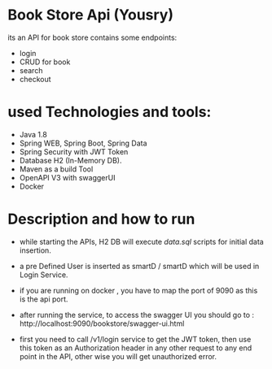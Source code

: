 # Book Store Api (Yousry)

its an API for book store contains some endpoints:
- login
- CRUD for book 
- search 
- checkout

# used Technologies and tools:

* Java 1.8
* Spring WEB, Spring Boot, Spring Data
* Spring Security with JWT Token
* Database H2 (In-Memory DB).
* Maven as a build Tool
* OpenAPI V3 with swaggerUI 
* Docker

# Description and how to run

- while starting the APIs, H2 DB will execute *data.sql* scripts for initial data insertion.
  
- a pre Defined User is inserted as smartD / smartD which will be used in Login Service.
  
- if you are running on docker , you have to map the port of 9090 as this is the api port.
  
- after running the service, to access the swagger UI you should go to :
  http://localhost:9090/bookstore/swagger-ui.html
  
- first you need to call /v1/login service to get the JWT token, then use this token as an 
  Authorization header in any other request to any end point in the API, other wise you will get 
  unauthorized error.
  
